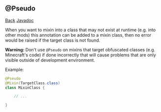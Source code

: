 ## @Pseudo
[Back](mixins.md) [Javadoc](https://jenkins.liteloader.com/view/Other/job/Mixin/javadoc/org/spongepowered/asm/mixin/Pseudo.html)

When you want to mixin into a class that may not exist at runtime (e.g. into other mods) this annotation can be added to a mixin class, then no error would be raised if the target class is not found. 

**Warning:** Don't use `@Pseudo` on mixins that target obfuscated classes (e.g. Minecraft's code) if done incorrectly that will cause problems that are only visible outside of development environment.

Example:
```java
@Pseudo
@Mixin(TargetClass.class)
class MixinClass {

	// ...

}
```
